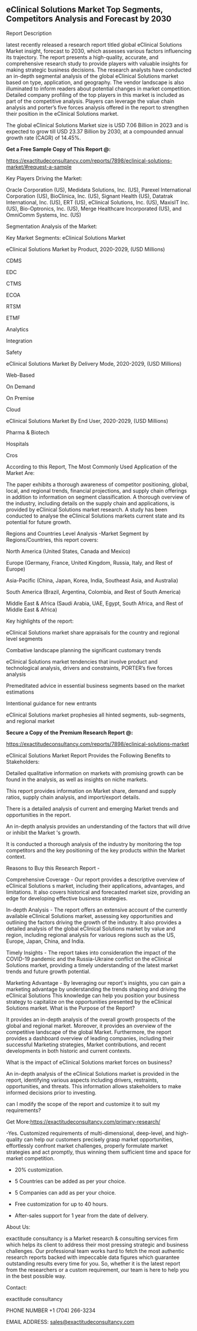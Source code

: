 ## eClinical Solutions Market Top Segments, Competitors Analysis and Forecast by 2030

Report Description

latest recently released a research report titled global eClinical Solutions Market insight, forecast to 2030, which assesses various factors influencing its trajectory. The report presents a high-quality, accurate, and comprehensive research study to provide players with valuable insights for making strategic business decisions. The research analysts have conducted an in-depth segmental analysis of the global eClinical Solutions market based on type, application, and geography. The vendor landscape is also illuminated to inform readers about potential changes in market competition. Detailed company profiling of the top players in this market is included as part of the competitive analysis. Players can leverage the value chain analysis and porter’s five forces analysis offered in the report to strengthen their position in the eClinical Solutions market.

The global eClinical Solutions Market size is USD 7.06 Billion in 2023 and is expected to grow till USD 23.37 Billion by 2030, at a compounded annual growth rate (CAGR) of 14.45%.

**Get a Free Sample Copy of This Report @:**

https://exactitudeconsultancy.com/reports/7898/eclinical-solutions-market/#request-a-sample

Key Players Driving the Market:

Oracle Corporation (US), Medidata Solutions, Inc. (US), Parexel International Corporation (US), BioClinica, Inc. (US), Signant Health (US), Datatrak International, Inc. (US), ERT (US), eClinical Solutions, Inc. (US), MaxisIT Inc. (US), Bio-Optronics, Inc. (US), Merge Healthcare Incorporated (US), and OmniComm Systems, Inc. (US)

Segmentation Analysis of the Market:

Key Market Segments: eClinical Solutions Market

eClinical Solutions Market by Product, 2020-2029, (USD Millions)

CDMS

EDC

CTMS

ECOA

RTSM

ETMF

Analytics

Integration

Safety

eClinical Solutions  Market By Delivery Mode, 2020-2029, (USD Millions)

Web-Based

On Demand

On Premise

Cloud

eClinical Solutions  Market By End User, 2020-2029, (USD Millions)

Pharma & Biotech

Hospitals

Cros

According to this Report, The Most Commonly Used Application of the Market Are:

The paper exhibits a thorough awareness of competitor positioning, global, local, and regional trends, financial projections, and supply chain offerings in addition to information on segment classification. A thorough overview of the industry, including details on the supply chain and applications, is provided by eClinical Solutions market research. A study has been conducted to analyse the eClinical Solutions markets current state and its potential for future growth.

Regions and Countries Level Analysis -Market Segment by Regions/Countries, this report covers:

North America (United States, Canada and Mexico)

Europe (Germany, France, United Kingdom, Russia, Italy, and Rest of Europe)

Asia-Pacific (China, Japan, Korea, India, Southeast Asia, and Australia)

South America (Brazil, Argentina, Colombia, and Rest of South America)

Middle East & Africa (Saudi Arabia, UAE, Egypt, South Africa, and Rest of Middle East & Africa)

Key highlights of the report:

eClinical Solutions market share appraisals for the country and regional level segments

Combative landscape planning the significant customary trends

eClinical Solutions market tendencies that involve product and technological analysis, drivers and constraints, PORTER’s five forces analysis

Premeditated advice in essential business segments based on the market estimations

Intentional guidance for new entrants

eClinical Solutions market prophesies all hinted segments, sub-segments, and regional market

**Secure a Copy of the Premium Research Report @:**

https://exactitudeconsultancy.com/reports/7898/eclinical-solutions-market

eClinical Solutions Market Report Provides the Following Benefits to Stakeholders:

Detailed qualitative information on markets with promising growth can be found in the analysis, as well as insights on niche markets.

This report provides information on Market share, demand and supply ratios, supply chain analysis, and import/export details.

There is a detailed analysis of current and emerging Market trends and opportunities in the report.

An in-depth analysis provides an understanding of the factors that will drive or inhibit the Market 's growth.

It is conducted a thorough analysis of the industry by monitoring the top competitors and the key positioning of the key products within the Market context.

Reasons to Buy this Research Report -

Comprehensive Coverage - Our report provides a descriptive overview of eClinical Solutions s market, including their applications, advantages, and limitations. It also covers historical and forecasted market size, providing an edge for developing effective business strategies.

In-depth Analysis - The report offers an extensive account of the currently available eClinical Solutions market, assessing key opportunities and outlining the factors driving the growth of the industry. It also provides a detailed analysis of the global eClinical Solutions market by value and region, including regional analysis for various regions such as the US, Europe, Japan, China, and India.

Timely Insights - The report takes into consideration the impact of the COVID-19 pandemic and the Russia-Ukraine conflict on the eClinical Solutions market, providing a timely understanding of the latest market trends and future growth potential.

Marketing Advantage - By leveraging our report's insights, you can gain a marketing advantage by understanding the trends shaping and driving the eClinical Solutions This knowledge can help you position your business strategy to capitalize on the opportunities presented by the eClinical Solutions market.
What is the Purpose of the Report?

It provides an in-depth analysis of the overall growth prospects of the global and regional market. Moreover, it provides an overview of the competitive landscape of the global Market. Furthermore, the report provides a dashboard overview of leading companies, including their successful Marketing strategies, Market contributions, and recent developments in both historic and current contexts.

What is the impact of eClinical Solutions market forces on business?

An in-depth analysis of the eClinical Solutions market is provided in the report, identifying various aspects including drivers, restraints, opportunities, and threats. This information allows stakeholders to make informed decisions prior to investing.

can I modify the scope of the report and customize it to suit my requirements?

Get More:https://exactitudeconsultancy.com/primary-research/

-Yes. Customized requirements of multi-dimensional, deep-level, and high-quality can help our customers precisely grasp market opportunities, effortlessly confront market challenges, properly formulate market strategies and act promptly, thus winning them sufficient time and space for market competition.

- 20% customization.

- 5 Countries can be added as per your choice.

- 5 Companies can add as per your choice.

- Free customization for up to 40 hours.

- After-sales support for 1 year from the date of delivery.

About Us:

exactitude consultancy is a Market research & consulting services firm which helps its client to address their most pressing strategic and business challenges. Our professional team works hard to fetch the most authentic research reports backed with impeccable data figures which guarantee outstanding results every time for you. So, whether it is the latest report from the researchers or a custom requirement, our team is here to help you in the best possible way.

Contact:

exactitude consultancy

PHONE NUMBER +1 (704) 266-3234

EMAIL ADDRESS: sales@exactitudeconsultancy.com
